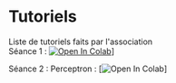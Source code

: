 # Tutoriels
Liste de tutoriels faits par l'association  
Séance 1 : [![Open In Colab](https://colab.research.google.com/assets/colab-badge.svg)](https://colab.research.google.com/drive/1gp5UeViIEP9gO5E9RYPNIzC7ra7z1BiS)]

Séance 2 : Perceptron : [![Open In Colab](https://colab.research.google.com/drive/1E7e5ymUFflPyRTN14Eft7JwmkjGmodtP)]

